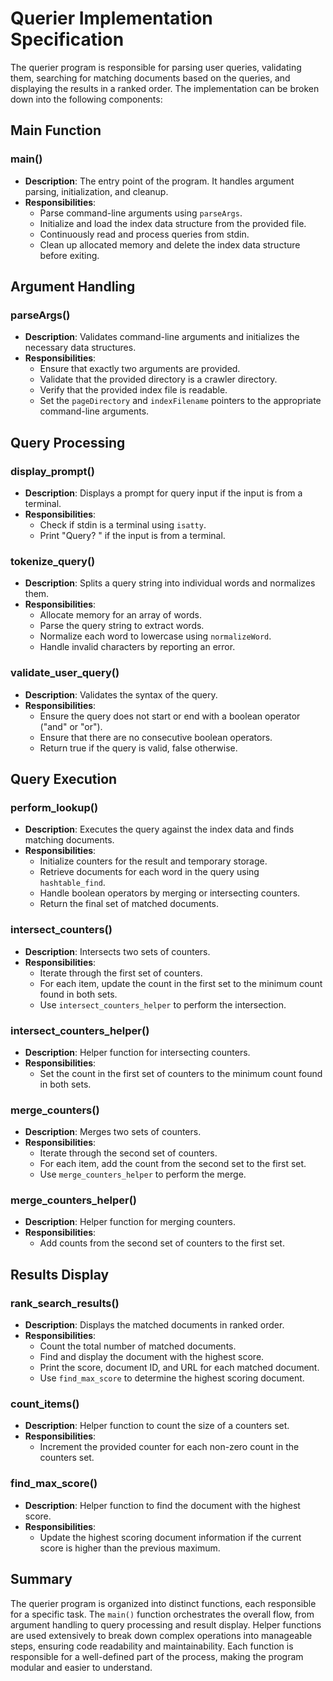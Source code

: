 # Querier Implementation Specification

The querier program is responsible for parsing user queries, validating them, searching for matching documents based on the queries, and displaying the results in a ranked order. The implementation can be broken down into the following components:

## Main Function

### main()
- **Description**: The entry point of the program. It handles argument parsing, initialization, and cleanup.
- **Responsibilities**:
  - Parse command-line arguments using `parseArgs`.
  - Initialize and load the index data structure from the provided file.
  - Continuously read and process queries from stdin.
  - Clean up allocated memory and delete the index data structure before exiting.

## Argument Handling

### parseArgs()
- **Description**: Validates command-line arguments and initializes the necessary data structures.
- **Responsibilities**:
  - Ensure that exactly two arguments are provided.
  - Validate that the provided directory is a crawler directory.
  - Verify that the provided index file is readable.
  - Set the `pageDirectory` and `indexFilename` pointers to the appropriate command-line arguments.

## Query Processing

### display_prompt()
- **Description**: Displays a prompt for query input if the input is from a terminal.
- **Responsibilities**:
  - Check if stdin is a terminal using `isatty`.
  - Print "Query? " if the input is from a terminal.

### tokenize_query()
- **Description**: Splits a query string into individual words and normalizes them.
- **Responsibilities**:
  - Allocate memory for an array of words.
  - Parse the query string to extract words.
  - Normalize each word to lowercase using `normalizeWord`.
  - Handle invalid characters by reporting an error.

### validate_user_query()
- **Description**: Validates the syntax of the query.
- **Responsibilities**:
  - Ensure the query does not start or end with a boolean operator ("and" or "or").
  - Ensure that there are no consecutive boolean operators.
  - Return true if the query is valid, false otherwise.

## Query Execution

### perform_lookup()
- **Description**: Executes the query against the index data and finds matching documents.
- **Responsibilities**:
  - Initialize counters for the result and temporary storage.
  - Retrieve documents for each word in the query using `hashtable_find`.
  - Handle boolean operators by merging or intersecting counters.
  - Return the final set of matched documents.

### intersect_counters()
- **Description**: Intersects two sets of counters.
- **Responsibilities**:
  - Iterate through the first set of counters.
  - For each item, update the count in the first set to the minimum count found in both sets.
  - Use `intersect_counters_helper` to perform the intersection.

### intersect_counters_helper()
- **Description**: Helper function for intersecting counters.
- **Responsibilities**:
  - Set the count in the first set of counters to the minimum count found in both sets.

### merge_counters()
- **Description**: Merges two sets of counters.
- **Responsibilities**:
  - Iterate through the second set of counters.
  - For each item, add the count from the second set to the first set.
  - Use `merge_counters_helper` to perform the merge.

### merge_counters_helper()
- **Description**: Helper function for merging counters.
- **Responsibilities**:
  - Add counts from the second set of counters to the first set.

## Results Display

### rank_search_results()
- **Description**: Displays the matched documents in ranked order.
- **Responsibilities**:
  - Count the total number of matched documents.
  - Find and display the document with the highest score.
  - Print the score, document ID, and URL for each matched document.
  - Use `find_max_score` to determine the highest scoring document.

### count_items()
- **Description**: Helper function to count the size of a counters set.
- **Responsibilities**:
  - Increment the provided counter for each non-zero count in the counters set.

### find_max_score()
- **Description**: Helper function to find the document with the highest score.
- **Responsibilities**:
  - Update the highest scoring document information if the current score is higher than the previous maximum.

## Summary

The querier program is organized into distinct functions, each responsible for a specific task. The `main()` function orchestrates the overall flow, from argument handling to query processing and result display. Helper functions are used extensively to break down complex operations into manageable steps, ensuring code readability and maintainability. Each function is responsible for a well-defined part of the process, making the program modular and easier to understand.